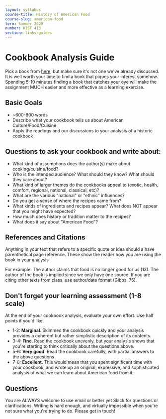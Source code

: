 ```yaml
---
layout: syllabus
course-title: History of American Food
course-slug: american-food
term: Summer 2020
number: HIST 413
section: links-guides
---
```


# Cookbook Analysis Guide
Pick a book from [here](https://babel.hathitrust.org/cgi/mb?c=1934413200;a=listis;sort=date_a;sz=100), but make sure it's not one we've already discussed. It is well worth your time to find a book that piques your interest somehow. Spending 5-10 minutes finding a book that catches your eye will make the assignment MUCH easier and more effective as a learning exercise.


## Basic Goals
- ~600-800 words
- Describe what your cookbook tells us about American Culture/Food/Cuisine
- Apply the readings and our discussions to your analysis of a historic cookbook


## Questions to ask your cookbook and write about:
- What kind of assumptions does the author(s) make about cooking/cuisine/food?
- Who is the intended audience? What should they know? What should they care about?
- What kind of larger themes do the cookbooks appeal to (exotic, health, comfort, regional, national, classical, etc)?
- What are the various "national" or "ethnic" influences?
- Do you get a sense of where the recipes came from?
- What kinds of ingredients and recipes appear? What does NOT appear that you might have expected?
- How much does history or tradition matter to the recipes?
- What does it say about "American Food"?


## References and Citations
Anything in your text that refers to a specific quote or idea should a have parenthetical page reference. These show the reader how you are using the book in your analysis

For example: The author claims that food is no longer good for us (13). The author of the book is implied since we only have one source. If you are citing other texts from class, use author/date format (Gibbs, 75).


## Don't forget your learning assessment (1-8 scale)
At the end of your cookbook analysis, evaluate your own effort. Use half points if you'd like.

- 1-2: **Marginal**. Skimmed the cookbook quickly and your analysis provides a coherent but rather simplistic description of its contents.
- 3-4: **Fine**. Read the cookbook unevenly, but your analysis shows that you're starting to think critically about the questions above.
- 5-6: **Very good**. Read the cookbook carefully, with partial answers to the above questions.
- 7-8: **Excellent**. This would mean that you spent significant time with your cookbook, and wrote up an original, expressive, and sophisticated analysis of what we can learn about American food from it.


## Questions
You are ALWAYS welcome to use email or better yet Slack for questions or clarifications. Writing is hard enough, and virtually impossible when you're not sure what you're trying to do. Please get in touch!
